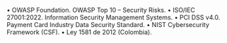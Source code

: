 •	OWASP Foundation. OWASP Top 10 – Security Risks.
•	ISO/IEC 27001:2022. Information Security Management Systems.
•	PCI DSS v4.0. Payment Card Industry Data Security Standard.
•	NIST Cybersecurity Framework (CSF).
•	Ley 1581 de 2012 (Colombia).
